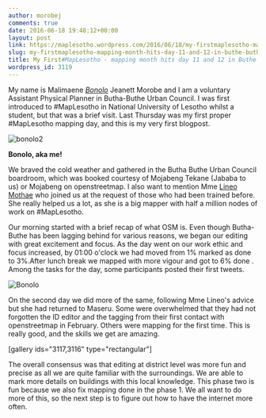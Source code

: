 ```yaml
---
author: morobej
comments: true
date: 2016-06-18 19:48:12+00:00
layout: post
link: https://maplesotho.wordpress.com/2016/06/18/my-firstmaplesotho-mapping-month-hits-day-11-and-12-in-buthe-buthe/
slug: my-firstmaplesotho-mapping-month-hits-day-11-and-12-in-buthe-buthe
title: My First#MapLesotho - mapping month hits day 11 and 12 in Buthe Buthe
wordpress_id: 3119
---
```


My name is Malimaene *[Bonolo](http://www.openstreetmap.org/user/bonolo)* Jeanett Morobe and I am a voluntary Assistant Physical Planner in Butha-Buthe Urban Council. I was first introduced to #MapLesotho in National University of Lesotho whilst a student, but that was a brief visit. Last Thursday was my first proper #MapLesotho mapping day, and this is my very first blogpost.

![bonolo2](https://maplesotho.files.wordpress.com/2016/06/bonolo2.jpg) 

**Bonolo, aka me!**

We braved the cold weather and gathered in the Butha Buthe Urban Council boardroom, which was booked courtesy of Mojabeng Tekane (Jababa to us) or Mojabeng on openstreetmap. I also want to mention Mme [Lineo Mothae](https://twitter.com/Nu_Lineo) who joined us at the request of those who had been trained before. She really helped us a lot, as she is a big mapper with half a million nodes of work on #MapLesotho.


Our morning started with a brief recap of what OSM is. Even though Butha-Buthe has been lagging behind for various reasons, we began our editing with great excitement and focus. As the day went on our work ethic and focus increased, by 01:00 o'clock we had moved from 1% marked as done to 3%.After lunch break we mapped with more vigour and got to 6% done . Among the tasks for the day, some participants posted their first tweets.

![Bonolo](https://maplesotho.files.wordpress.com/2016/06/bonolo.jpg)

On the second day we did more of the same, following Mme Lineo's advice but she had returned to Maseru. Some were overwhelmed that they had not forgotten the ID editor and the tagging from their first contact with openstreetmap in February. Others were mapping for the first time. This is really good, and the skills we get are amazing.

[gallery ids="3117,3116" type="rectangular"]

The overall consensus was that editing at district level was more fun and precise as all we are quite familiar with the surroundings. We are able to mark more details on buildings with this local knowledge. This phase two is fun because we also fix mapping done in the phase 1. We all want to do more of this, so the next step is to figure out how to have the internet more often.
